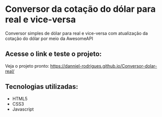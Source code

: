 # Conversor da cotação do dólar para real e vice-versa
 Conversor simples de dólar para real e vice-versa com atualização da cotação do dólar por meio da AwesomeAPI
 
 ## Acesse o link e teste o projeto:
 Veja o projeto pronto: https://danniel-rodrigues.github.io/Conversor-dolar-real/

 ## Tecnologias utilizadas:
 * HTML5
 * CSS3
 * Javascript